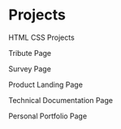 # Projects
HTML CSS Projects

Tribute Page

Survey Page

Product Landing Page

Technical Documentation Page

Personal Portfolio Page
